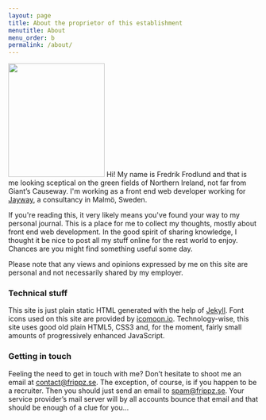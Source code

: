 ```yaml
---
layout: page
title: About the proprietor of this establishment
menutitle: About
menu_order: b
permalink: /about/
---
```


<img src="https://dl.dropboxusercontent.com/u/817490/frippz.se/fredrik.jpeg" alt="" height="229" width="194" class="left"> Hi! My name is Fredrik Frodlund and that is me looking sceptical on the green fields of Northern Ireland, not far from Giant’s Causeway. I'm working as a front end web developer working for [Jayway](http://www.jayway.com/), a consultancy in Malmö, Sweden.

If you're reading this, it very likely means you've found your way to my personal journal. This is a place for me to collect my thoughts, mostly about front end web development. In the good spirit of sharing knowledge, I thought it be nice to post all my stuff online for the rest world to enjoy. Chances are you might find something useful some day.

Please note that any views and opinions expressed by me on this site are personal and not necessarily shared by my employer.

### Technical stuff

This site is just plain static HTML generated with the help of [Jekyll](http://jekyllrb.com/). Font icons used on this site are provided by [icomoon.io](https://icomoon.io). Technology-wise, this site uses good old plain HTML5, CSS3 and, for the moment, fairly small amounts of progressively enhanced JavaScript.

### Getting in touch

Feeling the need to get in touch with me? Don’t hesitate to shoot me an email at [contact@frippz.se](mailto:contact@frippz.se). The exception, of course, is if you happen to be a recruiter. Then you should just send an email to [spam@frippz.se](mailto:spam@frippz.se). Your service provider’s mail server will by all accounts bounce that email and that should be enough of a clue for you…